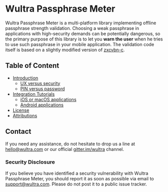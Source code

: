 # Wultra Passphrase Meter

Wultra Passphrase Meter is a multi-platform library implementing offline passphrase strength validation. Choosing a weak passphrase in applications with high-security demands can be potentially dangerous, so the primary purpose of this library is to let you **warn the user** when he tries to use such passphrase in your mobile application. The validation code itself is based on a slightly modified version of [zxcvbn-c](https://github.com/tsyrogit/zxcvbn-c).

## Table of Content

- [Introduction](docs/Readme.md)
  - [UX versus security](docs/Readme.md#ux-versus-security)
  - [PIN versus password](docs/Readme.md#pin-versus-password)
- [Integration Tutorials](docs/Readme.md#integration-tutorials)
  - [iOS or macOS applications](docs/Platform-iOS.md)
  - [Android applications](docs/Platform-Android.md)
- [License](docs/Readme.md#license)
- [Attributions](docs/Readme.md#attributions)  

## Contact

If you need any assistance, do not hesitate to drop us a line at [hello@wultra.com](mailto:hello@wultra.com) or our official [gitter.im/wultra](https://gitter.im/wultra) channel.


### Security Disclosure

If you believe you have identified a security vulnerability with Wultra Passphrase Meter, you should report it as soon as possible via email to [support@wultra.com](mailto:support@wultra.com). Please do not post it to a public issue tracker.